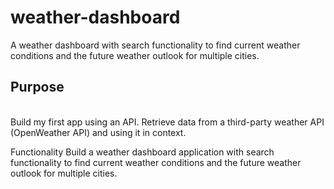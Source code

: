 # weather-dashboard
A weather dashboard with search functionality to find current weather conditions and the future weather outlook for multiple cities.

<h2>Purpose</h2>
<br>
Build my first app using an API. Retrieve data from a third-party weather API (OpenWeather API) and using it in context.

Functionality
Build a weather dashboard application with search functionality to find current weather conditions and the future weather outlook for multiple cities.
